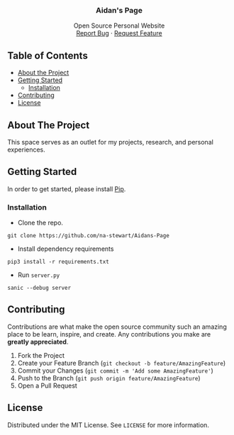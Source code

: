 <!--
*** Thanks for checking out this README Template. If you have a suggestion that would
*** make this better, please fork the repo and create a pull request or simply open
*** an issue with the tag "enhancement".
*** Thanks again! Now go create something AMAZING! :D
***
***
***
*** To avoid retyping too much info. Do a search and replace for the following:
*** github_username, repo_name, twitter_handle, email
-->

<!-- PROJECT SHIELDS -->
<!--
*** I'm using markdown "reference style" links for readability.
*** Reference links are enclosed in brackets [ ] instead of parentheses ( ).
*** See the bottom of this document for the declaration of the reference variables
*** for contributors-url, forks-url, etc. This is an optional, concise syntax you may use.
*** https://www.markdownguide.org/basic-syntax/#reference-style-links
-->

<!-- PROJECT LOGO -->
<br />
<p align="center">
  <h3 align="center">Aidan's Page</h3>

  <p align="center">
   Open Source Personal Website
    <br />
    <a href="https://github.com/na-stewart/Aidans-Page/issues">Report Bug</a>
    ·
    <a href="https://github.com/na-stewart/Aidans-Page/pulls">Request Feature</a>
  </p>
</p>


<!-- TABLE OF CONTENTS -->
## Table of Contents

* [About the Project](#about-the-project)
* [Getting Started](#getting-started)
  * [Installation](#installation)
* [Contributing](#contributing)
* [License](#license)


<!-- ABOUT THE PROJECT -->
## About The Project

This space serves as an outlet for my projects, research, and personal experiences.

<!-- GETTING STARTED -->
## Getting Started

In order to get started, please install [Pip](https://pypi.org/).

### Installation

* Clone the repo.

```shell
git clone https://github.com/na-stewart/Aidans-Page
````

* Install dependency requirements

```shell
pip3 install -r requirements.txt
````

* Run `server.py`

```shell
sanic --debug server
````

<!-- CONTRIBUTING -->
## Contributing

Contributions are what make the open source community such an amazing place to be learn, inspire, and create. Any contributions you make are **greatly appreciated**.

1. Fork the Project
2. Create your Feature Branch (`git checkout -b feature/AmazingFeature`)
3. Commit your Changes (`git commit -m 'Add some AmazingFeature'`)
4. Push to the Branch (`git push origin feature/AmazingFeature`)
5. Open a Pull Request


<!-- LICENSE -->
## License

Distributed under the MIT License. See `LICENSE` for more information.
